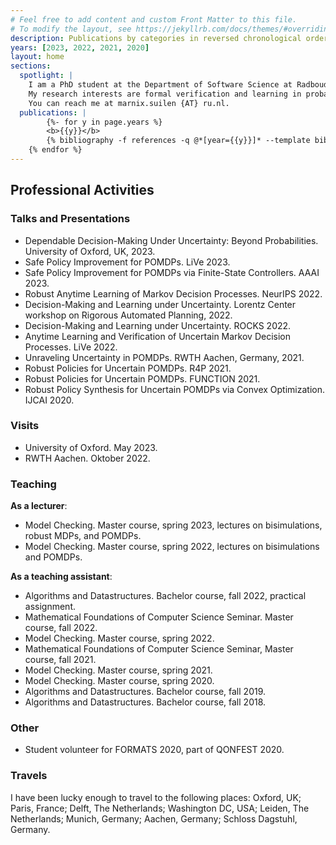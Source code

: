 ```yaml
---
# Feel free to add content and custom Front Matter to this file.
# To modify the layout, see https://jekyllrb.com/docs/themes/#overriding-theme-defaults
description: Publications by categories in reversed chronological order. generated by jekyll-scholar.
years: [2023, 2022, 2021, 2020]
layout: home
sections:
  spotlight: |
    I am a PhD student at the Department of Software Science at Radboud University, working on the project Provably Correct Policies for Uncertain Partially Observable Markov Decision Processes under the supervision of dr. Nils Jansen and prof. dr. Frits Vaandrager. <br><br>
    My research interests are formal verification and learning in probabilistic systems, such as (partially observable) Markov decision processes and variations that extend these models with uncertainty. Other interests include coalgebra (especially for probabilistic systems), (robust) convex optimization, and algorithms in general. <br><br>
    You can reach me at marnix.suilen {AT} ru.nl.
  publications: |
    	{%- for y in page.years %}
  		<b>{{y}}</b>
  		{% bibliography -f references -q @*[year={{y}}]* --template bib %}
	{% endfor %}
---
```




## Professional Activities 

### Talks and Presentations 

- Dependable Decision-Making Under Uncertainty: Beyond Probabilities. University of Oxford, UK, 2023. <br>
- Safe Policy Improvement for POMDPs. LiVe 2023. <br>
- Safe Policy Improvement for POMDPs via Finite-State Controllers. AAAI 2023. <br>
- Robust Anytime Learning of Markov Decision Processes. NeurIPS 2022. <br>
- Decision-Making and Learning under Uncertainty. Lorentz Center workshop on Rigorous Automated Planning, 2022. <br>
- Decision-Making and Learning under Uncertainty. ROCKS 2022. <br>
- Anytime Learning and Verification of Uncertain Markov Decision Processes. LiVe 2022. <br>
- Unraveling Uncertainty in POMDPs. RWTH Aachen, Germany, 2021. <br>
- Robust Policies for Uncertain POMDPs. R4P 2021. <br>
- Robust Policies for Uncertain POMDPs. FUNCTION 2021. <br>
- Robust Policy Synthesis for Uncertain POMDPs via Convex Optimization. IJCAI 2020. <br>

### Visits

- University of Oxford. May 2023. <br>
- RWTH Aachen. Oktober 2022. <br>

### Teaching

**As a lecturer**: <br>
- Model Checking. Master course, spring 2023, lectures on bisimulations, robust MDPs, and POMDPs. <br>
- Model Checking. Master course, spring 2022, lectures on bisimulations and POMDPs. <br>

**As a teaching assistant**: <br>
- Algorithms and Datastructures. Bachelor course, fall 2022, practical assignment. <br>
- Mathematical Foundations of Computer Science Seminar. Master course, fall 2022. <br>
- Model Checking. Master course, spring 2022. <br>
- Mathematical Foundations of Computer Science Seminar, Master course, fall 2021. <br>
- Model Checking. Master course, spring 2021. <br>
- Model Checking. Master course, spring 2020. <br>
- Algorithms and Datastructures. Bachelor course, fall 2019. <br>
- Algorithms and Datastructures. Bachelor course, fall 2018. <br>

### Other 

- Student volunteer for FORMATS 2020, part of QONFEST 2020. <br>

### Travels 

I have been lucky enough to travel to the following places: Oxford, UK; Paris, France; Delft, The Netherlands; Washington DC, USA; Leiden, The Netherlands; Munich, Germany; Aachen, Germany; Schloss Dagstuhl, Germany. <br>




